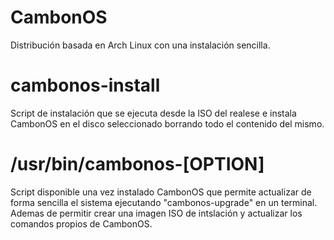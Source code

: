 # CambonOS
Distribución basada en Arch Linux con una instalación sencilla.

# cambonos-install
Script de instalación que se ejecuta desde la ISO del realese e instala CambonOS en el disco seleccionado borrando todo el contenido del mismo.

# /usr/bin/cambonos-[OPTION]
Script disponible una vez instalado CambonOS que permite actualizar de forma sencilla el sistema ejecutando "cambonos-upgrade" en un terminal. Ademas de permitir crear una imagen ISO de intslación y actualizar los comandos propios de CambonOS.
